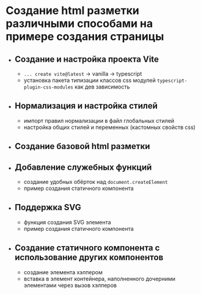 # Создание html разметки различными способами на примере создания страницы

- ## Создание и настройка проекта Vite

  - `... create vite@latest` -> vanilla -> typescript
  - установка пакета типизации классов css модулей `typescript-plugin-css-modules` как дев зависимость

- ## Нормализация и настройка стилей

  - импорт правил нормализации в файл глобальных стилей
  - настройка общих стилей и переменных (кастомных свойств css)

- ## Создание базовой html разметки

- ## Добавление служебных функций

  - создание удобных обёрток над `document.createElement`
  - пример создания статичного компонента

- ## Поддержка SVG

  - функция создания SVG элемента
  - пример создания статичного компонента

- ## Создание статичного компонента с использование других компонентов

  - создание элемента хэлпером
  - вставка в элемент контейнера, наполненного дочерними элементами через вызов хэлперов
